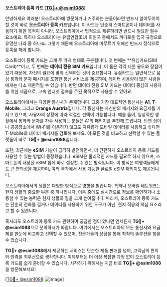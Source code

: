 **오스트리아 등록 카드 [[TG💪+ @esim1088](https://t.me/s/esim1088)]**

안녕하세요 여러분! 오스트리아에 방문하거나 거주하는 분들이라면 반드시 알아두어야 할 것이 바로 **오스트리아 등록 카드**입니다. 이 카드는 단순히 스마트폰이나 데이터를 사용하기 위한 목적이 아니라, 오스트리아에서 법적으로 체류하려면 반드시 필요한 필수 요소예요. 특히나 오스트리아는 유럽연합(EU) 회원국 중에서도 까다로운 입국 규정으로 유명한 나라 중 하나죠. 그렇기 때문에 오스트리아에 머무르기 위해선 반드시 정식으로 등록을 해야 합니다.

오스트리아 등록 카드는 크게 두 가지 형태로 구분됩니다. 첫 번째는 **유심카드(SIM Card)**이고, 두 번째는 **데이터 전용 SIM 카드**입니다. 이 둘은 각각 다른 용도와 장점이 있기 때문에, 자신의 필요에 맞춰 선택하는 것이 중요합니다. 유심카드는 일반적으로 음성 통화와 문자 메시지를 포함한 통신 서비스를 제공하며, 데이터 사용량이 많은 사람들에게는 다소 제한적일 수 있습니다. 반면 데이터 전용 SIM 카드는 데이터 중심의 사용자를 위한 제품으로, 고속 인터넷 접속을 주된 목적으로 사용할 수 있어요.

오스트리아에서는 다양한 통신사가 존재합니다. 그중 가장 대표적인 통신사는 **A1**, **T-Mobile**, 그리고 **Orange Austria**입니다. 각 통신사는 자신만의 패키지와 요금제를 가지고 있으며, 사용자의 상황에 따라 적절한 선택이 가능합니다. 예를 들어, 일상적인 생활에서 통화와 문자를 자주 사용하는 분들은 A1의 패키지를 추천해 드립니다. 반면 집이나 공공장소에서 Wi-Fi를 이용하지 않고도 자유롭게 모바일 데이터를 사용하고 싶다면 T-Mobile의 데이터 패키지를 검토해 보세요. 이 모든 것을 비교하고 선택할 수 있는 플랫폼이 바로 **TG💪+ @esim1088**입니다.

또한, 최근에는 **eSIM** 기술이 급격히 발전하면서, 더 간편하게 오스트리아 등록 카드를 사용할 수 있는 방법이 등장했습니다. eSIM은 물리적인 카드를 필요로 하지 않으며, 스마트폰의 내장된 eSIM 칩에 바로 설정할 수 있는 방식입니다. 이 방식은 여행객들에게도 큰 편의성을 제공하며, 여러 국가에서 사용 가능한 글로벌 eSIM 패키지도 제공됩니다.

오스트리아에서의 생활은 다양한 방식으로 영향을 받습니다. 특히나 모바일 네트워크는 현지 생활의 중요한 부분 중 하나입니다. 이동 중에도 실시간으로 정보를 확인하거나 소통할 수 있는 능력은 현지 생활의 질을 크게 높여줍니다. 따라서, 오스트리아 등록 카드는 단순히 전화를 걸거나 데이터를 사용하기 위한 도구가 아닌, 현지 적응의 핵심 요소라고 할 수 있습니다.

혹시라도 오스트리아 등록 카드 관련하여 궁금한 점이 있다면 언제든지 **TG💪+ @esim1088**으로 문의하시기 바랍니다. 여기에서는 오스트리아의 모든 통신사와 요금제를 한눈에 비교하고 선택할 수 있으며, 전문가들의 상담을 통해 최적의 솔루션을 찾을 수 있습니다.

**TG💪+ @esim1088**에서 제공하는 서비스는 단순한 제품 판매를 넘어, 고객님의 편의와 만족을 최우선으로 생각합니다. 이제부터는 더 이상 복잡한 과정 없이 오스트리아 등록 카드를 쉽게 준비할 수 있습니다. 시작하기 위해서는 지금 바로 **TG💪+ @esim1088**을 방문해보세요!

[[TG💪+ @esim1088](https://t.me/s/esim1088) ![Image](https://i.postimg.cc/Y0z9fWf4/image.png)]